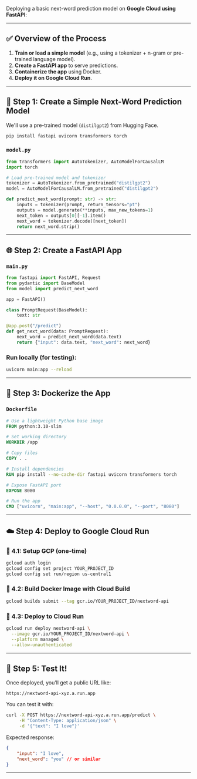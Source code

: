 Deploying a basic next-word prediction model on **Google Cloud using FastAPI**:

---

## ✅ Overview of the Process

1. **Train or load a simple model** (e.g., using a tokenizer + n-gram or pre-trained language model).
2. **Create a FastAPI app** to serve predictions.
3. **Containerize the app** using Docker.
4. **Deploy it on Google Cloud Run**.

---

## 🧠 Step 1: Create a Simple Next-Word Prediction Model

We'll use a pre-trained model (`distilgpt2`) from Hugging Face.

```bash copy
pip install fastapi uvicorn transformers torch
```

### `model.py`

```python copy
from transformers import AutoTokenizer, AutoModelForCausalLM
import torch

# Load pre-trained model and tokenizer
tokenizer = AutoTokenizer.from_pretrained("distilgpt2")
model = AutoModelForCausalLM.from_pretrained("distilgpt2")

def predict_next_word(prompt: str) -> str:
    inputs = tokenizer(prompt, return_tensors="pt")
    outputs = model.generate(**inputs, max_new_tokens=1)
    next_token = outputs[0][-1].item()
    next_word = tokenizer.decode([next_token])
    return next_word.strip()
```

---

## 🌐 Step 2: Create a FastAPI App

### `main.py`

```python
from fastapi import FastAPI, Request
from pydantic import BaseModel
from model import predict_next_word

app = FastAPI()

class PromptRequest(BaseModel):
    text: str

@app.post("/predict")
def get_next_word(data: PromptRequest):
    next_word = predict_next_word(data.text)
    return {"input": data.text, "next_word": next_word}
```

### Run locally (for testing):

```bash
uvicorn main:app --reload
```

---

## 🐳 Step 3: Dockerize the App

### `Dockerfile`

```Dockerfile
# Use a lightweight Python base image
FROM python:3.10-slim

# Set working directory
WORKDIR /app

# Copy files
COPY . .

# Install dependencies
RUN pip install --no-cache-dir fastapi uvicorn transformers torch

# Expose FastAPI port
EXPOSE 8080

# Run the app
CMD ["uvicorn", "main:app", "--host", "0.0.0.0", "--port", "8080"]
```

---

## ☁️ Step 4: Deploy to Google Cloud Run

### 🔧 4.1: Setup GCP (one-time)

```bash
gcloud auth login
gcloud config set project YOUR_PROJECT_ID
gcloud config set run/region us-central1
```

### 🔧 4.2: Build Docker Image with Cloud Build

```bash
gcloud builds submit --tag gcr.io/YOUR_PROJECT_ID/nextword-api
```

### 🚀 4.3: Deploy to Cloud Run

```bash
gcloud run deploy nextword-api \
  --image gcr.io/YOUR_PROJECT_ID/nextword-api \
  --platform managed \
  --allow-unauthenticated
```

---

## 🧪 Step 5: Test It!

Once deployed, you’ll get a public URL like:

```
https://nextword-api-xyz.a.run.app
```

You can test it with:

```bash
curl -X POST https://nextword-api-xyz.a.run.app/predict \
     -H "Content-Type: application/json" \
     -d '{"text": "I love"}'
```

Expected response:

```json
{
    "input": "I love",
    "next_word": "you" // or similar
}
```

---
